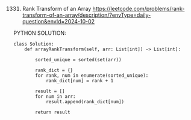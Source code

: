 1331. Rank Transform of an Array
https://leetcode.com/problems/rank-transform-of-an-array/description/?envType=daily-question&envId=2024-10-02

PYTHON SOLUTION:

```
class Solution:
    def arrayRankTransform(self, arr: List[int]) -> List[int]:
      
        sorted_unique = sorted(set(arr))
        
        rank_dict = {}
        for rank, num in enumerate(sorted_unique):
            rank_dict[num] = rank + 1
        
        result = []
        for num in arr:
            result.append(rank_dict[num])
        
        return result
```
